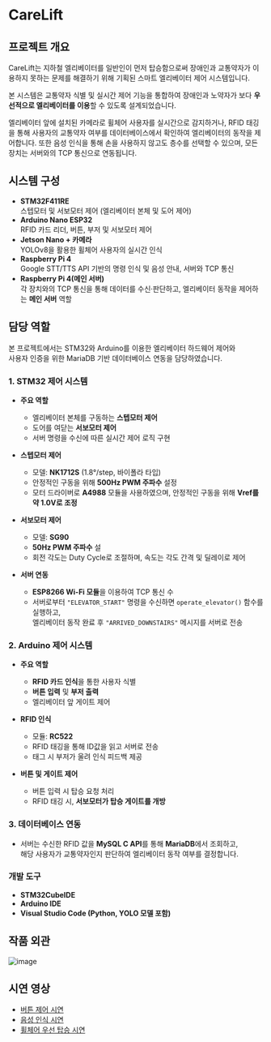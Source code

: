 # CareLift

## 프로젝트 개요

CareLift는 지하철 엘리베이터를 일반인이 먼저 탑승함으로써 장애인과 교통약자가 이용하지 못하는 문제를 해결하기 위해 기획된 스마트 엘리베이터 제어 시스템입니다.

본 시스템은 교통약자 식별 및 실시간 제어 기능을 통합하여 장애인과 노약자가 보다 **우선적으로 엘리베이터를 이용**할 수 있도록 설계되었습니다.

엘리베이터 앞에 설치된 카메라로 휠체어 사용자를 실시간으로 감지하거나, RFID 태깅을 통해 사용자의 교통약자 여부를 데이터베이스에서 확인하여 엘리베이터의 동작을 제어합니다. 또한 음성 인식을 통해 손을 사용하지 않고도 층수를 선택할 수 있으며, 모든 장치는 서버와의 TCP 통신으로 연동됩니다.

## 시스템 구성

- **STM32F411RE**  
  스텝모터 및 서보모터 제어 (엘리베이터 본체 및 도어 제어)
- **Arduino Nano ESP32**  
  RFID 카드 리더, 버튼, 부저 및 서보모터 제어
- **Jetson Nano + 카메라**  
  YOLOv8을 활용한 휠체어 사용자의 실시간 인식
- **Raspberry Pi 4**  
  Google STT/TTS API 기반의 명령 인식 및 음성 안내, 서버와 TCP 통신
- **Raspberry Pi 4(메인 서버)**  
  각 장치와의 TCP 통신을 통해 데이터를 수신·판단하고, 엘리베이터 동작을 제어하는 **메인 서버** 역할
  
## 담당 역할
본 프로젝트에서는 STM32와 Arduino를 이용한 엘리베이터 하드웨어 제어와  
사용자 인증을 위한 MariaDB 기반 데이터베이스 연동을 담당하였습니다.

### 1. STM32 제어 시스템

- **주요 역할**
  - 엘리베이터 본체를 구동하는 **스텝모터 제어**
  - 도어를 여닫는 **서보모터 제어**
  - 서버 명령을 수신에 따른 실시간 제어 로직 구현

- **스텝모터 제어**
  - 모델: **NK1712S** (1.8°/step, 바이폴라 타입)
  - 안정적인 구동을 위해 **500Hz PWM 주파수** 설정
  - 모터 드라이버로 **A4988** 모듈을 사용하였으며, 안정적인 구동을 위해 **Vref를 약 1.0V로 조정**

- **서보모터 제어**
  - 모델: **SG90**
  - **50Hz PWM 주파수** 설
  - 회전 각도는 Duty Cycle로 조절하며, 속도는 각도 간격 및 딜레이로 제어
 
- **서버 연동**
  - **ESP8266 Wi-Fi 모듈**을 이용하여 TCP 통신 수
  - 서버로부터 `"ELEVATOR_START"` 명령을 수신하면 `operate_elevator()` 함수를 실행하고,  
    엘리베이터 동작 완료 후 `"ARRIVED_DOWNSTAIRS"` 메시지를 서버로 전송

### 2. Arduino 제어 시스템

- **주요 역할**
  - **RFID 카드 인식**을 통한 사용자 식별
  - **버튼 입력** 및 **부저 출력**
  - 엘리베이터 앞 게이트 제어

- **RFID 인식**
  - 모듈: **RC522**
  - RFID 태깅을 통해 ID값을 읽고 서버로 전송
  - 태그 시 부저가 울려 인식 피드백 제공

- **버튼 및 게이트 제어**
  - 버튼 입력 시 탑승 요청 처리
  - RFID 태깅 시, **서보모터가 탑승 게이트를 개방**

### 3. 데이터베이스 연동

- 서버는 수신한 RFID 값을 **MySQL C API**를 통해 **MariaDB**에서 조회하고,  
  해당 사용자가 교통약자인지 판단하여 엘리베이터 동작 여부를 결정합니다.

### 개발 도구
- **STM32CubeIDE**
- **Arduino IDE**
- **Visual Studio Code (Python, YOLO 모델 포함)**

## 작품 외관
![image](https://github.com/user-attachments/assets/ab538870-7f00-4324-9f27-d69fce56a7a7)

## 시연 영상
- [버튼 제어 시연](https://youtube.com/shorts/SQt_mkShKDk)  
- [음성 인식 시연](https://youtube.com/shorts/iNJ-vfX4VzU)  
- [휠체어 우선 탑승 시연](https://youtube.com/shorts/i7uu4Uciq9c)
